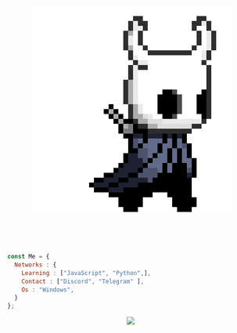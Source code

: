 <p align="center">
    <img src="https://raw.githubusercontent.com/TanZng/TanZng/master/assets/hollor_knight3.gif">
</p>   
<br>
<br>
<br>



```js
const Me = {
  Networks : {
    Learning : ["JavaScript", "Python",],
    Contact : ["Discord", "Telegram" ],
    Os : "Windows",
  }
};
````

<p align="center">

<img src="https://lanyard-profile-readme.vercel.app/api/954118119444586566"/>
  <!-- 	<br>
